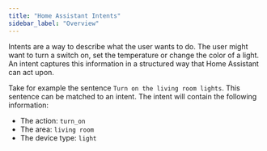 ```yaml
---
title: "Home Assistant Intents"
sidebar_label: "Overview"
---
```


Intents are a way to describe what the user wants to do. The user might want to turn a switch on, set the temperature or change the color of a light. An intent captures this information in a structured way that Home Assistant can act upon.

Take for example the sentence `Turn on the living room lights`. This sentence can be matched to an intent. The intent will contain the following information:

- The action: `turn_on`
- The area: `living room`
- The device type: `light`
